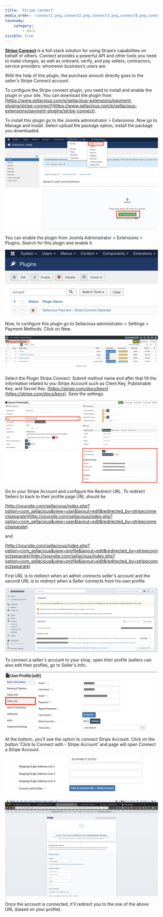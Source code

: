 ```yaml
---
title: 'Stripe Connect'
media_order: 'connect1.png,connect2.png,connect3.png,connect4.png,connect5.png,connect6.png,connect7.png'
taxonomy:
    category:
        - docs
visible: true
---
```


**[Stripe Connect](https://stripe.com/docs/connect)** is a full-stack solution for using Stripe’s capabilities on behalf of others. Connect provides a powerful API and other tools you need to make charges, as well as onboard, verify, and pay sellers, contractors, service providers: whomever business’s users are.

With the help of this plugin, the purchase amount directly goes to the seller's Stripe Connect account.

To configure the Stripe connect plugin, you need to install and enable the plugin in your site. You can download the plugin from [https://www.sellacious.com/p/sellacious-extensions/payment-plugins/stripe-connect](https://www.sellacious.com/p/sellacious-extensions/payment-plugins/stripe-connect).

To install this plugin go to the Joomla administrator > Extensions. Now go to Manage and Install. Select upload the package option, install the package you downloaded.

![](connect1.png)

You can enable the plugin from Joomla Administrator > Extensions > Plugins. Search for this plugin and enable it.

![](connect2.png)

Now, to configure this plugin go to Sellacious administrator > Settings > Payment Methods. Click on New.

![](connect3.png)

Select the Plugin Stripe Connect. Submit method name and after that fill the information related to you Stripe Account such as Client Key, Publishable Key, and Secret Key. [https://stripe.com/docs/keys](https://stripe.com/docs/keys). Save the settings.

![](connect4.png)

Go to your Stripe Account and configure the Redirect URL. To redirect Sellers to back to their profile page URL should be

[http://yoursite.com/sellacious/index.php?option=com_sellacious&view=user&layout=edit&redirected_by=stripeconnectseparate](http://yoursite.com/sellacious/index.php?option=com_sellacious&view=user&layout=edit&redirected_by=stripeconnectseparate)

and

[http://yoursite.com/sellacious/index.php?option=com_sellacious&view=profile&layout=edit&redirected_by=stripeconnectseparate](http://yoursite.com/sellacious/index.php?option=com_sellacious&view=profile&layout=edit&redirected_by=stripeconnectseparate)

First URL is to redirect when an admin connects seller's account and the second URL is to redirect when a Seller connects from his own profile.

![](connect5.png)

To connect a seller's account to your shop, open their profile (sellers can also edit their profile), go to Seller's Info.

![](connect6.png)

At the bottom, you'll see the option to connect Stripe Account. Click on the button 'Click to Connect with - Stripe Account' and page will open Connect a Stripe Account.

![](connect7.png)

![](connect8.png)

Once the account is connected, it'll redirect you to the one of the above URL (based on your profile).